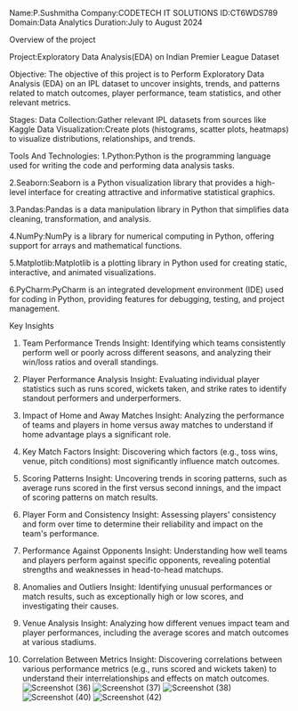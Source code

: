 Name:P.Sushmitha
Company:CODETECH IT SOLUTIONS
ID:CT6WDS789
Domain:Data Analytics
Duration:July to August 2024

Overview of the project

Project:Exploratory Data Analysis(EDA) on Indian Premier League Dataset

Objective:
The objective of this project is to Perform Exploratory Data Analysis (EDA) on an IPL dataset to uncover insights, trends, and patterns related to match outcomes, player performance, team statistics, and other relevant metrics.

Stages:
Data Collection:Gather relevant IPL datasets from sources like Kaggle
Data Visualization:Create plots (histograms, scatter plots, heatmaps) to visualize distributions, relationships, and trends.

Tools And Technologies:
1.Python:Python is the programming language used for writing the code and performing data analysis tasks.

2.Seaborn:Seaborn is a Python visualization library that provides a high-level interface for creating attractive and informative statistical graphics.

3.Pandas:Pandas is a data manipulation library in Python that simplifies data cleaning, transformation, and analysis.

4.NumPy:NumPy is a library for numerical computing in Python, offering support for arrays and mathematical functions.

5.Matplotlib:Matplotlib is a plotting library in Python used for creating static, interactive, and animated visualizations.

6.PyCharm:PyCharm is an integrated development environment (IDE) used for coding in Python, providing features for debugging, testing, and project management.

Key Insights
1. Team Performance Trends
Insight: Identifying which teams consistently perform well or poorly across different seasons, and analyzing their win/loss ratios and overall standings.

2. Player Performance Analysis
Insight: Evaluating individual player statistics such as runs scored, wickets taken, and strike rates to identify standout performers and underperformers.

3. Impact of Home and Away Matches
Insight: Analyzing the performance of teams and players in home versus away matches to understand if home advantage plays a significant role.

4. Key Match Factors
Insight: Discovering which factors (e.g., toss wins, venue, pitch conditions) most significantly influence match outcomes.

5. Scoring Patterns
Insight: Uncovering trends in scoring patterns, such as average runs scored in the first versus second innings, and the impact of scoring patterns on match results.

6. Player Form and Consistency
Insight: Assessing players' consistency and form over time to determine their reliability and impact on the team's performance.

7. Performance Against Opponents
Insight: Understanding how well teams and players perform against specific opponents, revealing potential strengths and weaknesses in head-to-head matchups.

8. Anomalies and Outliers
Insight: Identifying unusual performances or match results, such as exceptionally high or low scores, and investigating their causes.

9. Venue Analysis
Insight: Analyzing how different venues impact team and player performances, including the average scores and match outcomes at various stadiums.

10. Correlation Between Metrics
Insight: Discovering correlations between various performance metrics (e.g., runs scored and wickets taken) to understand their interrelationships and effects on match outcomes.
![Screenshot (36)](https://github.com/user-attachments/assets/323e3997-649a-419d-b6c8-65e281758012)
![Screenshot (37)](https://github.com/user-attachments/assets/36286ff5-9aad-4c95-b8c2-9fdf806b56cb)
![Screenshot (38)](https://github.com/user-attachments/assets/38bbecc5-294c-40b0-946e-08b7ead263b9)
![Screenshot (40)](https://github.com/user-attachments/assets/2f4f8068-395f-41ea-8b39-1b72abc98dcd)
![Screenshot (42)](https://github.com/user-attachments/assets/815b17fa-2acb-4bfb-bac7-5c59ab523c8f)





